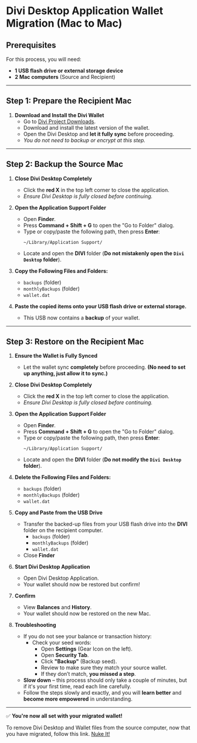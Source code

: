 # **Divi Desktop Application Wallet Migration (Mac to Mac)**

## **Prerequisites**
For this process, you will need:
- **1 USB flash drive or external storage device**
- **2 Mac computers** (Source and Recipient)

---

## **Step 1: Prepare the Recipient Mac**
1. **Download and Install the Divi Wallet**
   - Go to [Divi Project Downloads](https://diviproject.org/downloads).
   - Download and install the latest version of the wallet.
   - Open the Divi Desktop and **let it fully sync** before proceeding.
   - *You do not need to backup or encrypt at this step.*

---

## **Step 2: Backup the Source Mac**
1. **Close Divi Desktop Completely**
   - Click the **red X** in the top left corner to close the application.
   - *Ensure Divi Desktop is fully closed before continuing.*

2. **Open the Application Support Folder**
   - Open **Finder**.
   - Press **Command + Shift + G** to open the "Go to Folder" dialog.
   - Type or copy/paste the following path, then press **Enter**:
     ```
     ~/Library/Application Support/
     ```
   - Locate and open the **DIVI** folder (**Do not mistakenly open the `Divi Desktop` folder**).

3. **Copy the Following Files and Folders:**
   - `backups` (folder)
   - `monthlyBackups` (folder)
   - `wallet.dat`

4. **Paste the copied items onto your USB flash drive or external storage.**
   - This USB now contains a **backup** of your wallet.

---

## **Step 3: Restore on the Recipient Mac**
1. **Ensure the Wallet is Fully Synced**
   - Let the wallet sync **completely** before proceeding. **(No need to set up anything, just allow it to sync.)**

2. **Close Divi Desktop Completely**
   - Click the **red X** in the top left corner to close the application.
   - *Ensure Divi Desktop is fully closed before continuing.*

3. **Open the Application Support Folder**
   - Open **Finder**.
   - Press **Command + Shift + G** to open the "Go to Folder" dialog.
   - Type or copy/paste the following path, then press **Enter**:
     ```
     ~/Library/Application Support/
     ```
   - Locate and open the **DIVI** folder (**Do not modify the `Divi Desktop` folder**).

4. **Delete the Following Files and Folders:**
   - `backups` (folder)
   - `monthlyBackups` (folder)
   - `wallet.dat`

5. **Copy and Paste from the USB Drive**
   - Transfer the backed-up files from your USB flash drive into the **DIVI** folder on the recipient computer.
     - `backups` (folder)
     - `monthlyBackups` (folder)
     - `wallet.dat`
   - Close **Finder**

6. **Start Divi Desktop Application**
   - Open Divi Desktop Application.
   - Your wallet should now be restored but confirm!

7. **Confirm**
   - View **Balances** and **History**.
   - Your wallet should now be restored on the new Mac.

8. **Troubleshooting**
   - If you do not see your balance or transaction history:
     - Check your seed words:
       - Open **Settings** (Gear Icon on the left).
       - Open **Security Tab**.
       - Click **"Backup"** (Backup seed).
       - Review to make sure they match your source wallet.
       - If they don’t match, **you missed a step**.
   - **Slow down** – this process should only take a couple of minutes, but if it's your first time, read each line carefully.
   - Follow the steps slowly and exactly, and you will **learn better** and **become more empowered** in understanding.

---

✅ **You're now all set with your migrated wallet!**

To remove Divi Desktop and Wallet files from the source computer, now that you have migrated, follow this link.
[Nuke It!](https://github.com/7h3v01c3/tutorials/blob/main/nuke_it/divi/remove_divi_desktop.md)
